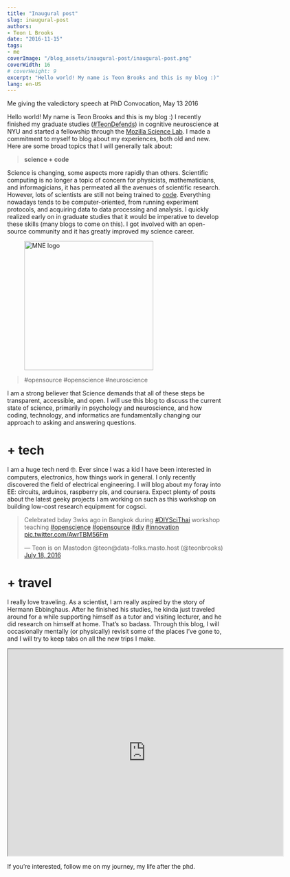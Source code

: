 ```yaml
---
title: "Inaugural post"
slug: inaugural-post
authors:
- Teon L Brooks
date: "2016-11-15"
tags:
- me
coverImage: "/blog_assets/inaugural-post/inaugural-post.png"
coverWidth: 16
# coverHeight: 9
excerpt: "Hello world! My name is Teon Brooks and this is my blog :)"
lang: en-US
---
```


Me giving the valedictory speech at PhD Convocation, May 13 2016

Hello world! My name is Teon Brooks and this is my blog :) I recently finished my graduate studies ([#TeonDefends](https://twitter.com/i/moments/796848937621540864)) in cognitive neuroscience at NYU and started a fellowship through the [Mozilla Science Lab](https://wiki.mozilla.org/ScienceLab). I made a commitment to myself to blog about my experiences, both old and new. Here are some broad topics that I will generally talk about:

> **science + code**

Science is changing, some aspects more rapidly than others. Scientific computing is no longer a topic of concern for physicists, mathematicians, and informagicians, it has permeated all the avenues of scientific research. However, lots of scientists are still not being trained to [code](https://poldrack.github.io/blog/posts/advice-for-learning-to-code-from-scratch/). Everything nowadays tends to be computer-oriented, from running experiment protocols, and acquiring data to data processing and analysis. I quickly realized early on in graduate studies that it would be imperative to develop these skills (many blogs to come on this). I got involved with an open-source community and it has greatly improved my science career.

<figure style:text-align="center">
    <img src="/images/portfolio_icons/mne.png" width=300 height=300 alt="MNE logo" />
</figure>

> #opensource #openscience #neuroscience

I am a strong believer that Science demands that all of these steps be transparent, accessible, and open. I will use this blog to discuss the current state of science, primarily in psychology and neuroscience, and how coding, technology, and informatics are fundamentally changing our approach to asking and answering questions.

# + tech

I am a huge tech nerd 🤓. Ever since I was a kid I have been interested in computers, electronics, how things work in general. I only recently discovered the field of electrical engineering. I will blog about my foray into EE: circuits, arduinos, raspberry pis, and coursera. Expect plenty of posts about the latest geeky projects I am working on such as this workshop on building low-cost research equipment for cogsci.

<blockquote class="twitter-tweet"><p lang="en" dir="ltr">Celebrated bday 3wks ago in Bangkok during <a href="https://twitter.com/hashtag/DIYSciThai?src=hash&amp;ref_src=twsrc%5Etfw">#DIYSciThai</a> workshop teaching <a href="https://twitter.com/hashtag/openscience?src=hash&amp;ref_src=twsrc%5Etfw">#openscience</a> <a href="https://twitter.com/hashtag/opensource?src=hash&amp;ref_src=twsrc%5Etfw">#opensource</a> <a href="https://twitter.com/hashtag/diy?src=hash&amp;ref_src=twsrc%5Etfw">#diy</a> <a href="https://twitter.com/hashtag/innovation?src=hash&amp;ref_src=twsrc%5Etfw">#innovation</a> <a href="https://t.co/AwrTBM56Fm">pic.twitter.com/AwrTBM56Fm</a></p>&mdash; Teon is on Mastodon @teon@data-folks.masto.host (@teonbrooks) <a href="https://twitter.com/teonbrooks/status/755071350264455168?ref_src=twsrc%5Etfw">July 18, 2016</a></blockquote>

# + travel

I really love traveling. As a scientist, I am really aspired by the story of Hermann Ebbinghaus. After he finished his studies, he kinda just traveled around for a while supporting himself as a tutor and visiting lecturer, and he did research on himself at home. That’s so badass. Through this blog, I will occasionally mentally (or physically) revisit some of the places I’ve gone to, and I will try to keep tabs on all the new trips I make.

<iframe src="https://www.google.com/maps/d/embed?mid=1zuheHlbZwD_X3mVDQ7M6lOLQDwQ&ehbc=2E312F" width="640" height="480" title="Places I've Traveled"></iframe>

If you’re interested, follow me on my journey, my life after the phd.
